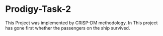 # Prodigy-Task-2
This Project was implemented by CRISP-DM methodology. In This project has gone first whether the passengers on the ship survived.

